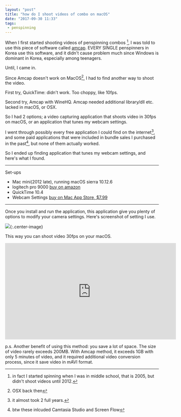 ```yaml
---
layout: "post"
title: "how do I shoot videos of combo on macOS"
date: "2017-09-30 11:33"
tags:
 - penspinning
---
```


When I first started shooting videos of penspinning combos [^1], I was told to use this piece of software called [amcap](https://amcap.en.softonic.com). EVERY SINGLE penspinners in Korea use this software, and it didn't cause problem much since Windows is dominant in Korea, especially among teenagers.

[^1]: in fact I started spinning when I was in middle school, that is 2005, but didn't shoot videos until 2012.

Until, I came in.

Since Amcap doesn't work on MacOS[^2], I had to find another way to shoot the video.

[^2]: OSX back then

First try, QuickTime: didn't work. Too choppy, like 10fps.

Second try, Amcap with WineHQ. Amcap needed additional library/dll etc. lacked in macOS, or OSX.

So I had 2 options; a video capturing application that shoots video in 30fps on macOS, or an application that tunes my webcam settings.

I went through possibly every free application I could find on the internet[^3], and some paid applications that were included in bundle sales I purchased in the past[^4], but none of them actually worked.

[^3]: it almost took 2 full years.
[^4]: btw these inlcuded Camtasia Studio and Screen Flow

So I ended up finding application that tunes my webcam settings, and here's what I found.

- - -

Set-ups

- Mac mini(2012 late), running macOS sierra 10.12.6
- logitech pro 9000 [buy on amazon](https://www.amazon.com/s?field-keywords=logitech+pro+9000)
- QuickTime 10.4
- Webcam Settings [buy on Mac App Store, $7.99](https://itunes.apple.com/kr/app/webcam-settings/id533696630?mt=12)

- - -

Once you install and run the application, this application give you plenty of options to modify your camera settings. Here's screenshot of setting I use.

![](http://d.pr/i/EW84NQ+){:.center-image}

This way you can shoot video 30fps on your macOS.

<iframe width="560" height="315" src="https://www.youtube.com/embed/auZ_0ZArSz8?rel=0&amp;controls=0&amp;showinfo=0" frameborder="0" allowfullscreen></iframe>

p.s. Another benefit of using this method: you save a lot of space. The size of video rarely exceeds 200MB. With Amcap method, it exceeds 1GB with only 5 minutes of video, and it required additional video conversion process, since it save video in mAVI format.
